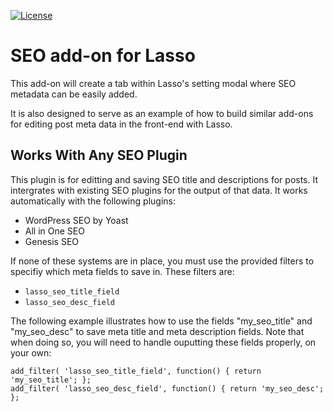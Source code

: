 [![License](https://img.shields.io/badge/license-GPL--2.0%2B-red.svg?style=flat-square)](http://www.gnu.org/licenses/gpl-2.0.html)

# SEO add-on for Lasso

This add-on will create a tab within Lasso's setting modal where SEO metadata can be easily added.

It is also designed to serve as an example of how to build similar add-ons for editing post meta data in the front-end with Lasso.

## Works With Any SEO Plugin
This plugin is for editting and saving SEO title and descriptions for posts. It intergrates with existing SEO plugins for the output of that data. It works automatically with the following plugins:
* WordPress SEO by Yoast
* All in One SEO
* Genesis SEO

If none of these systems are in place, you must use the provided filters to specifiy which meta fields to save in. These filters are:
* `lasso_seo_title_field`
* `lasso_seo_desc_field`

The following example illustrates how to use the fields "my_seo_title" and "my_seo_desc" to save meta title and meta description fields. Note that when doing so, you will need to handle ouputting these fields properly, on your own:

```
add_filter( 'lasso_seo_title_field', function() { return 'my_seo_title'; };
add_filter( 'lasso_seo_desc_field', function() { return 'my_seo_desc'; };
```
